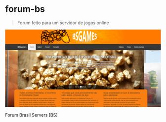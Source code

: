 # forum-bs
> Forum feito para um servidor de jogos online

![Screenshot1](home.jpg)

Forum Brasil Servers [BS]
